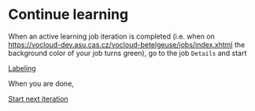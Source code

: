 # Continue learning

When an active learning job iteration is completed (i.e. when on https://vocloud-dev.asu.cas.cz/vocloud-betelgeuse/jobs/index.xhtml the background color of your job turns green), go to the job `Details` and start

[Labeling](.././documentation/Labeling.md)

When you are done, 

[Start next iteration](.././documentation/Start_next_iteration.md)
